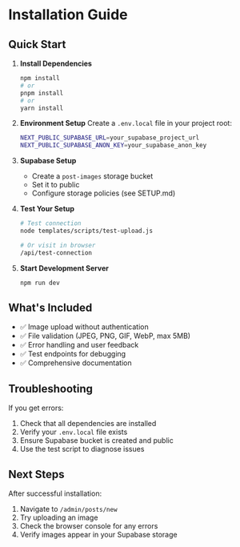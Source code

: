 # Installation Guide

## Quick Start

1. **Install Dependencies**
   ```bash
   npm install
   # or
   pnpm install
   # or
   yarn install
   ```

2. **Environment Setup**
   Create a `.env.local` file in your project root:
   ```bash
   NEXT_PUBLIC_SUPABASE_URL=your_supabase_project_url
   NEXT_PUBLIC_SUPABASE_ANON_KEY=your_supabase_anon_key
   ```

3. **Supabase Setup**
   - Create a `post-images` storage bucket
   - Set it to public
   - Configure storage policies (see SETUP.md)

4. **Test Your Setup**
   ```bash
   # Test connection
   node templates/scripts/test-upload.js
   
   # Or visit in browser
   /api/test-connection
   ```

5. **Start Development Server**
   ```bash
   npm run dev
   ```

## What's Included

- ✅ Image upload without authentication
- ✅ File validation (JPEG, PNG, GIF, WebP, max 5MB)
- ✅ Error handling and user feedback
- ✅ Test endpoints for debugging
- ✅ Comprehensive documentation

## Troubleshooting

If you get errors:
1. Check that all dependencies are installed
2. Verify your `.env.local` file exists
3. Ensure Supabase bucket is created and public
4. Use the test script to diagnose issues

## Next Steps

After successful installation:
1. Navigate to `/admin/posts/new`
2. Try uploading an image
3. Check the browser console for any errors
4. Verify images appear in your Supabase storage 